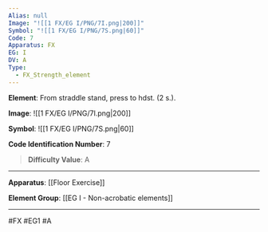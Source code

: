 ```yaml
---
Alias: null
Image: "![[1 FX/EG I/PNG/7I.png|200]]"
Symbol: "![[1 FX/EG I/PNG/7S.png|60]]"
Code: 7
Apparatus: FX
EG: I
DV: A
Type:
  - FX_Strength_element
---
```

**Element**: From straddle stand, press to hdst. (2 s.).

**Image**:
![[1 FX/EG I/PNG/7I.png|200]]

**Symbol**:
![[1 FX/EG I/PNG/7S.png|60]]

**Code Identification Number**: 7

>**Difficulty Value**: A

___
**Apparatus**: [[Floor Exercise]]

**Element Group**: [[EG I - Non-acrobatic elements]]
___
#FX #EG1 #A
